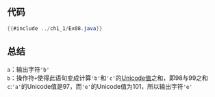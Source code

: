 ## 代码

```java
{{#include ../ch1_1/Ex08.java}}
```

## 总结

`a`：输出字符`'b'`\
`b`：操作符`+`使得此语句变成计算`'b'`和`'c'`的[Unicode值](https://zh.wikipedia.org/wiki/Unicode)之和，即98与99之和\
`c`:`'a'`的Unicode值是97，而`'e'`的Unicode值为101，所以输出字符`'e'`
